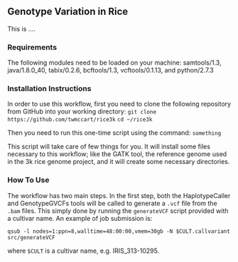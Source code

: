 ## Genotype Variation in Rice
This is ....

### Requirements
The following modules need to be loaded on your machine:
samtools/1.3, java/1.8.0_40, tabix/0.2.6, bcftools/1.3, vcftools/0.1.13, and python/2.7.3

### Installation Instructions
In order to use this workflow, first you need to clone the following repository from GitHub into your working 
directory: 
`git clone https://github.com/twmccart/rice3k`
`cd ~/rice3k`

Then you need to run this one-time script using the command:
` something `

This script will take care of few things for you. It will install some files necessary to this workflow; like the GATK 
tool, the reference genome used in the 3k rice genome project, and it will create some necessary directories. 

### How To Use
The workflow has two main steps. In the first step, both the HaplotypeCaller and GenotypeGVCFs tools will be called to 
generate a `.vcf` file from the `.bam` files. This simply done by running the `generateVCF` script provided with a 
cultivar name. An example of job submission is:

`qsub -l nodes=1:ppn=8,walltime=48:00:00,vmem=30gb -N $CULT.callvariant src/generateVCF`

where `$CULT` is a cultivar name, e.g. IRIS_313-10295.

